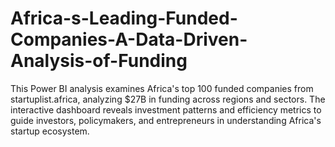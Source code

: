 # Africa-s-Leading-Funded-Companies-A-Data-Driven-Analysis-of-Funding
This Power BI analysis examines Africa's top 100 funded companies from startuplist.africa, analyzing $27B in funding across regions and sectors. The interactive dashboard reveals investment patterns and efficiency metrics to guide investors, policymakers, and entrepreneurs in understanding Africa's startup ecosystem.
